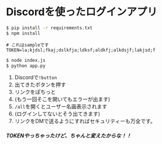 # Discordを使ったログインアプリ

```bash
$ pip install -r requirements.txt
$ npm install
```

```.env
# これはsampleです
TOKEN=la;kjdsl;fkaj;dslkfja;ldksf;aldkfj;alkdsjf;lakjsd;f
```

```bash
$ node index.js
$ python app.py
```

1. Discordで`!button`
2. 出てきたボタンを押す
3. リンクをぽちっと
4. (もう一回そこを開いてもエラーが出ます)
5. `/all`を開くとユーザー名画表示されます
6. (ログインしてないとそう出てきます)
7. リンクをDMで送るようにすればセキュリティーも万全です。

##### TOKENやっちゃったけど、ちゃんと変えたからな！！